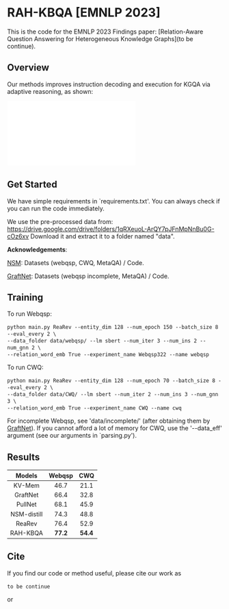 # RAH-KBQA [EMNLP 2023]
This is the code for the EMNLP 2023 Findings paper: [Relation-Aware Question Answering for Heterogeneous Knowledge Graphs](to be continue).


## Overview 
Our methods improves instruction decoding and execution for KGQA via adaptive reasoning, as shown:

![](./pipeline.pdf)


## Get Started
We have simple requirements in `requirements.txt'. You can always check if you can run the code immediately.

We use the pre-processed data from: https://drive.google.com/drive/folders/1qRXeuoL-ArQY7pJFnMpNnBu0G-cOz6xv
Download it and extract it to a folder named "data".

__Acknowledgements__: 

[NSM](https://github.com/RichardHGL/WSDM2021_NSM): Datasets (webqsp, CWQ, MetaQA) / Code.

[GraftNet](https://github.com/haitian-sun/GraftNet): Datasets (webqsp incomplete, MetaQA) / Code.

## Training

To run Webqsp:
```
python main.py ReaRev --entity_dim 128 --num_epoch 150 --batch_size 8 --eval_every 2 \ 
--data_folder data/webqsp/ --lm sbert --num_iter 3 --num_ins 2 --num_gnn 2 \
--relation_word_emb True --experiment_name Webqsp322 --name webqsp
```

To run CWQ:
```
python main.py ReaRev --entity_dim 128 --num_epoch 70 --batch_size 8 --eval_every 2 \
--data_folder data/CWQ/ --lm sbert --num_iter 2 --num_ins 3 --num_gnn 3 \
--relation_word_emb True --experiment_name CWQ --name cwq
```


For incomplete Webqsp, see  'data/incomplete/' (after obtaining them by [GraftNet](https://github.com/haitian-sun/GraftNet)). If you cannot afford a lot of memory for CWQ, use the '--data_eff' argument (see our arguments in `parsing.py').

## Results



|   Models    |  Webqsp  |   CWQ    | 
|:-----------:|:--------:|:--------:|
|   KV-Mem    |   46.7   |   21.1   | 
|  GraftNet   |   66.4   |   32.8   |
|   PullNet   |   68.1   |   45.9   | 
| NSM-distill |   74.3   |   48.8   | 
|   ReaRev    |   76.4   |   52.9   | 
|  RAH-KBQA   | **77.2** | **54.4** | 

## Cite
If you find our code or method useful, please cite our work as
```
to be continue
```
or
```
```
